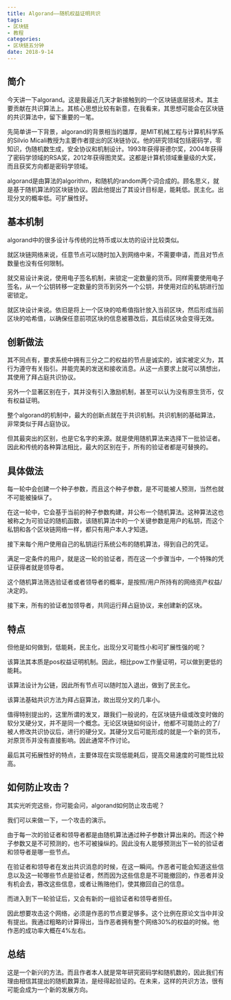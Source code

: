```yaml
---
title: Algorand——随机权益证明共识
tags:
- 区块链
- 教程
categories:
- 区块链五分钟
date: 2018-9-14
---
```


## 简介

今天讲一下algorand。这是我最近几天才新接触到的一个区块链底层技术。其主要贡献在共识算法上。其核心思想比较有新意，在我看来，其思想可能会在区块链的共识算法中，留下重要的一笔。

先简单讲一下背景，algorand的背景相当的雄厚，是MIT机械工程与计算机科学系的Silvio
Micali教授为主要作者提出的区块链协议。他的研究领域包括密码学，零知识，伪随机数生成，安全协议和机制设计。1993年获得哥德尔奖，2004年获得了密码学领域的RSA奖，2012年获得图灵奖。这都是计算机领域重量级的大奖，而且获奖方向都是密码学领域。

algorand是由算法的algorithm，和随机的random两个词合成的。顾名思义，就是基于随机算法的区块链协议。因此他提出了其设计目标是，能耗低。民主化。出现分叉的概率低。可扩展性好。

## 基本机制

algorand中的很多设计与传统的比特币或以太坊的设计比较类似。

就区块链网络来说，任意节点可以随时加入到网络中来，不需要申请，而且对节点数量也没有任何限制。

就交易设计来说，使用电子签名机制，来锁定一定数量的货币。同样需要使用电子签名，从一个公钥转移一定数量的货币到另外一个公钥，并使用对应的私钥进行加密锁定。

就区块设计来说。依旧是将上一个区块的哈希值指针放入当前区块，然后形成当前区块的哈希值，以确保任意前项区块的信息被篡改后，其后续区块会变得无效。

## 创新做法

其不同点有，要求系统中拥有三分之二的权益的节点是诚实的，诚实被定义为，其行为遵守有关指引。并能完美的发送和接收消息。从这一点要求上就可以猜想出，其使用了拜占庭共识协议。

另外一个显著区别在于，其并没有引入激励机制，甚至可以认为没有原生货币，仅有权益证明。

整个algorand的机制中，最大的创新点就在于共识机制。共识机制的基础算法，非常类似于拜占庭协议。

但其最突出的区别，也是它名字的来源。就是使用随机算法来选择下一批验证者。因此和传统的各种算法相比，最大的区别在于，所有的验证者都是可替换的。

## 具体做法

每一轮中会创建一个种子参数，而且这个种子参数，是不可能被人预测，当然也就不可能被操纵了。

在这一轮中，它会基于当前的种子参数构建，并公布一个随机算法。这种算法这也被称之为可验证的随机函数，该随机算法中的一个关键参数是用户的私钥，而这个私钥和各个区块链网络一样，都只有用户本人才知道。

接下来每个用户使用自己的私钥运行系统公布的随机算法，得到自己的凭证。

满足一定条件的用户，就是这一轮的验证者，而在这一个步骤当中，一个特殊的凭证获得者就是领导者。

这个随机算法筛选验证者或者领导者的概率，是按照/用户所持有的网络资产权益/决定的。

接下来，所有的验证者加领导者，共同运行拜占庭协议，来创建新的区块。

## 特点

但他是如何做到，低能耗，民主化，出现分叉可能性小和可扩展性强的呢？

该算法其本质是pos权益证明机制。因此，相比pow工作量证明，可以做到更低的能耗。

该算法设计为公链，因此所有节点可以随时加入退出，做到了民主化。

该算法基础共识方法为拜占庭算法，故出现分叉的几率小。

值得特别提出的，这里所谓的发叉，跟我们一般说的，在区块链升级或改变时做的软分叉硬分叉，并不是同一个概念。无论区块链如何设计，他都不可能防止的了/被人修改共识协议后，进行的硬分叉。其硬分叉后可能形成的就是一个新的货币，对原货币并没有直接影响。因此通常不作讨论。

最后其可拓展性好的特点，主要体现在实现低能耗后，提高交易速度的可能性比较高。

## 如何防止攻击？ 

其实光听完这些，你可能会问，algorand如何防止攻击呢？

我们可以来做一下，一个攻击的演示。

由于每一次的验证者和领导者都是由随机算法通过种子参数计算出来的。而这个种子参数又是不可预测的，也不可被操纵的。因此没有人能够预测出下一轮的验证者和领导者是哪一些节点。

在验证者和领导者在发出共识消息的时候，在这一瞬间。作恶者可能会知道这些信息以及这一轮哪些节点是验证者，然而因为这些信息是不可能撤回的，作恶者并没有机会去，篡改这些信息，或者让贿赂他们，使其撤回自己的信息。

而进入到下一轮验证后，又会有新的一组验证者和领导者担任。

因此想要攻击这个网络，必须是作恶的节点要足够多。这个比例在原论文当中并没有提出。我通过粗略的计算得出，当作恶者拥有整个网络30%的权益的时候。他作恶的成功率大概在4%左右。

## 总结 

这是一个新兴的方法。而且作者本人就是常年研究密码学和随机数的，因此我们有理由相信其提出的随机数算法，是经得起验证的。在未来，这样的共识方法，很有可能会成为一个新的发展方向。

